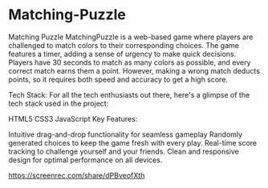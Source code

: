 # Matching-Puzzle
Matching Puzzle
MatchingPuzzle is a web-based game where players are challenged to match colors to their corresponding choices. The game features a timer, adding a sense of urgency to make quick decisions. Players have 30 seconds to match as many colors as possible, and every correct match earns them a point. However, making a wrong match deducts points, so it requires both speed and accuracy to get a high score.

Tech Stack:
For all the tech enthusiasts out there, here's a glimpse of the tech stack used in the project:

HTML5
CSS3
JavaScript
Key Features:

Intuitive drag-and-drop functionality for seamless gameplay
Randomly generated choices to keep the game fresh with every play.
Real-time score tracking to challenge yourself and your friends.
Clean and responsive design for optimal performance on all devices.


https://screenrec.com/share/dPBveofXth
